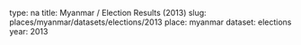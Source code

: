 type: na
title: Myanmar / Election Results (2013)
slug: places/myanmar/datasets/elections/2013
place: myanmar
dataset: elections
year: 2013
